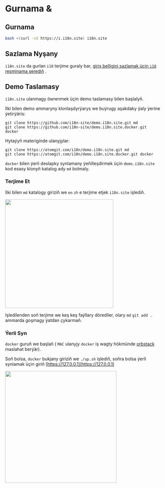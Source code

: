 # Gurnama &

## Gurnama

```sh
bash <(curl -sS https://i.i18n.site) i18n.site
```

## Sazlama Nyşany

`i18n.site` da gurlan `i18` terjime guraly bar, [giriş belligini sazlamak üçin `i18` resminama serediň](/i18/use) .

## Demo Taslamasy

`i18n.site` ulanmagy öwrenmek üçin demo taslamasy bilen başlalyň.

Ilki bilen demo ammaryny klonlaşdyrýarys we buýrugy aşakdaky ýaly ýerine ýetirýäris:

```
git clone https://github.com/i18n-site/demo.i18n.site.git md
git clone https://github.com/i18n-site/demo.i18n.site.docker.git docker
```

Hytaýyň materiginde ulanyjylar:

```
git clone https://atomgit.com/i18n/demo.i18n.site.git md
git clone https://atomgit.com/i18n/demo.i18n.site.docker.git docker
```

`docker` bilen ýerli deslapky synlamany ýeňilleşdirmek üçin `demo.i18n.site` kod esasy klonyň katalog ady `md` bolmaly.

### Terjime Et

Ilki bilen `md` katalogy giriziň we `en` `zh` e terjime etjek `i18n.site` işlediň.

<img src="https://p.3ti.site/1721114619.avif" style="width:350px">

Işledilenden soň terjime we keş keş faýllary dörediler, olary `md` `git add . ` ammarda goşmagy ýatdan çykarmaň.

### Ýerli Syn

`docker` guruň we başlaň ( `MAC` ulanyjy `docker` iş wagty hökmünde [orbstack](https://orbstack.dev) maslahat berýär).

Soň bolsa, `docker` bukjany giriziň we `./up.sh` işlediň, soňra bolsa ýerli synlamak üçin giriň [https://127.0.0.1](https://127.0.0.1)

<img src="//p.3ti.site/1721104238.avif" style="width:360px">